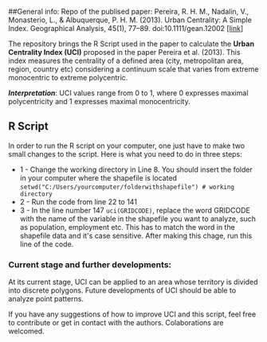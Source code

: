 ##General info:
Repo of the publised paper: Pereira, R. H. M., Nadalin, V., Monasterio, L., & Albuquerque, P. H. M. (2013). Urban Centrality: A Simple Index. Geographical Analysis, 45(1), 77–89. doi:10.1111/gean.12002 [[link]](http://onlinelibrary.wiley.com/doi/10.1111/gean.12002/full)

The repository brings the R Script used in the paper to calculate the **Urban Centrality Index (UCI)** proposed in the paper Pereira et al. (2013). This index measures the centrality of a defined area (city, metropolitan area, region, country etc) considering a continuum scale that varies from extreme monocentric to extreme polycentric.

***Interpretation***: UCI values range from 0 to 1, where 0 expresses maximal polycentricity and 1 expresses maximal monocentricity.

## R Script
In order to run the R script on your computer, one just have to make two small changes to the script. Here is what you need to do in three steps:
* 1 - Change the working directory in Line 8. You should insert the folder in your computer where the shapefile is located
`setwd("C:/Users/yourcomputer/folderwithshapefile") # working directory`
* 2 - Run the code from line 22 to 141
* 3 - In the line number 147 `uci(GRIDCODE)`, replace the word GRIDCODE with the name of the variable in the shapefile you want to analyze, such as population, employment etc. This has to match the word in the shapefile data and it's case sensitive. After making this chage, run this line of the code.


### Current stage and further developments:
At its current stage, UCI can be applied to an area whose territory is divided into discrete polygons. Future developments of UCI should be able to analyze point patterns. 

If you have any suggestions of how to improve UCI and this script, feel free to contribute or get in contact with the authors. Colaborations are welcomed.





